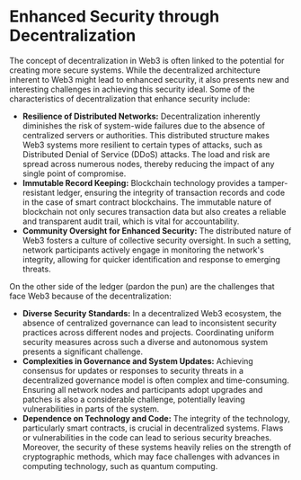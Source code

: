 # Enhanced Security through Decentralization

The concept of decentralization in Web3 is often linked to the potential for creating more secure systems. While the decentralized architecture inherent to Web3 might lead to enhanced security, it also presents new and interesting challenges in achieving this security ideal. Some of the characteristics of decentralization that enhance security include:

* **Resilience of Distributed Networks:** Decentralization inherently diminishes the risk of system-wide failures due to the absence of centralized servers or authorities. This distributed structure makes Web3 systems more resilient to certain types of attacks, such as Distributed Denial of Service (DDoS) attacks. The load and risk are spread across numerous nodes, thereby reducing the impact of any single point of compromise.
* **Immutable Record Keeping:** Blockchain technology provides a tamper-resistant ledger, ensuring the integrity of transaction records and code in the case of smart contract blockchains. The immutable nature of blockchain not only secures transaction data but also creates a reliable and transparent audit trail, which is vital for accountability.
* **Community Oversight for Enhanced Security:** The distributed nature of Web3 fosters a culture of collective security oversight. In such a setting, network participants actively engage in monitoring the network's integrity, allowing for quicker identification and response to emerging threats.

On the other side of the ledger (pardon the pun) are the challenges that face Web3 because of the decentralization:

* **Diverse Security Standards:** In a decentralized Web3 ecosystem, the absence of centralized governance can lead to inconsistent security practices across different nodes and projects. Coordinating uniform security measures across such a diverse and autonomous system presents a significant challenge.
* **Complexities in Governance and System Updates:** Achieving consensus for updates or responses to security threats in a decentralized governance model is often complex and time-consuming. Ensuring all network nodes and participants adopt upgrades and patches is also a considerable challenge, potentially leaving vulnerabilities in parts of the system.
* **Dependence on Technology and Code:** The integrity of the technology, particularly smart contracts, is crucial in decentralized systems. Flaws or vulnerabilities in the code can lead to serious security breaches. Moreover, the security of these systems heavily relies on the strength of cryptographic methods, which may face challenges with advances in computing technology, such as quantum computing.
